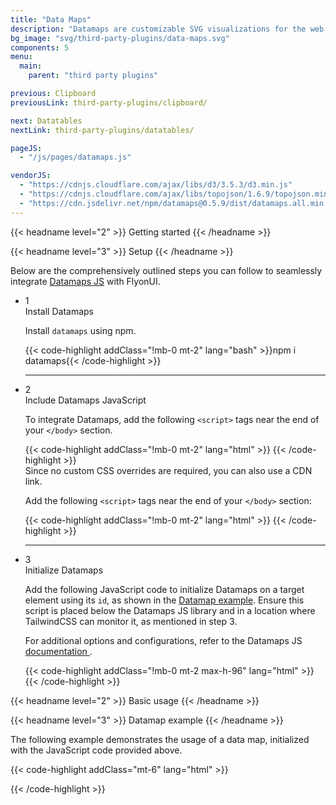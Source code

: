 ```yaml
---
title: "Data Maps"
description: "Datamaps are customizable SVG visualizations for the web, providing interactive geospatial insights by converting raw data into visual formats."
bg_image: "svg/third-party-plugins/data-maps.svg"
components: 5
menu:
  main:
    parent: "third party plugins"

previous: Clipboard
previousLink: third-party-plugins/clipboard/

next: Datatables
nextLink: third-party-plugins/datatables/

pageJS:
  - "/js/pages/datamaps.js"

vendorJS:
  - "https://cdnjs.cloudflare.com/ajax/libs/d3/3.5.3/d3.min.js"
  - "https://cdnjs.cloudflare.com/ajax/libs/topojson/1.6.9/topojson.min.js"
  - "https://cdn.jsdelivr.net/npm/datamaps@0.5.9/dist/datamaps.all.min.js"
---
```


<!-------------------- Getting started -------------------->

{{< headname level="2" >}} Getting started {{< /headname >}}

<!-- Setup -->

{{< headname level="3" >}} Setup {{< /headname >}}

Below are the comprehensively outlined steps you can follow to seamlessly integrate <a href="https://datamaps.github.io/" target="_blank" class="link link-primary font-semibold">Datamaps JS</a> with FlyonUI.

<ul class="timeline timeline-snap-icon timeline-compact timeline-vertical w-full mb-12 ps-0">
  <!-- Installation -->
  <li class="mt-0 mb-0 ps-0">
    <div class="timeline-middle mb-2">
      <span class="text-base-content flex size-7 items-center justify-center rounded-full border border-base-content/20 font-semibold">
        1
      </span>
    </div>
    <div class="timeline-end mb-0 w-full rounded-lg p-4 m-0">
      <div class="text-base-content mb-3 font-semibold">Install Datamaps</div>
      <p>Install <code>datamaps</code> using npm.</p>
      {{< code-highlight addClass="!mb-0 mt-2" lang="bash" >}}npm i datamaps{{< /code-highlight >}}
    </div>
    <hr class="rounded-none border-transparent !w-0.5" />
  </li>

  <!-- Include Third-party JS -->
  <li class="mt-0 mb-0 ps-0">
    <div class="timeline-middle mb-2">
      <span class="text-base-content flex size-7 items-center justify-center rounded-full border border-base-content/20 font-semibold">
        2
      </span>
    </div>
    <div class="timeline-end mb-0 w-full rounded-lg p-4 m-0">
      <div class="text-base-content mb-3 font-semibold">Include Datamaps JavaScript</div>
      <p>
        To integrate Datamaps, add the following
        <code>&lt;script&gt;</code> 
        tags near the end of your
        <code>&lt;/body&gt;</code>
        section.
      </p>
      {{< code-highlight addClass="!mb-0 mt-2" lang="html" >}}
<script src="../path/to/d3/d3.min.js"></script>
<script src="../path/to/topojson/build/topojson.min.js"></script>
<script src="../path/to/datamaps/dist/datamaps.world.min.js"></script>{{< /code-highlight >}}
      <div class="text-base-content my-3 font-semibold">Since no custom CSS overrides are required, you can also use a CDN link.</div>
      <p>Add the following <code>&lt;script&gt;</code> tags near the end of your <code>&lt;/body&gt;</code> section:</p>
      {{< code-highlight addClass="!mb-0 mt-2" lang="html" >}}
<script src="https://cdnjs.cloudflare.com/ajax/libs/d3/3.5.3/d3.min.js"></script>
<script src="https://cdnjs.cloudflare.com/ajax/libs/topojson/1.6.9/topojson.min.js"></script>
<script src="https://cdn.jsdelivr.net/npm/datamaps@0.5.9/dist/datamaps.all.min.js"></script>{{< /code-highlight >}}
    </div>
    <hr class="!w-0.5 rounded-none border-transparent" />
  </li>

  <!-- Initialization & Configuration -->
  <li class="mt-0 mb-0 ps-0">
    <div class="timeline-middle">
      <span class="text-base-content flex size-7 items-center justify-center rounded-full border border-base-content/20 font-semibold">
        3
      </span>
    </div>
    <div class="timeline-end mb-0 w-full rounded-lg p-4 m-0">
      <div class="text-base-content mb-3 font-semibold">Initialize Datamaps</div>
      <p>
        Add the following JavaScript code to initialize Datamaps on a target element using its <code>id</code>, as shown in the <a href="#datamap-example" class="link link-primary">Datamap example</a>. Ensure this script is placed below the Datamaps JS library and in a location where TailwindCSS can monitor it, as mentioned in step 3.
      </p>
      <p>
        For additional options and configurations, refer to the Datamaps JS
        <a href="https://github.com/markmarkoh/datamaps/blob/master/README.md#getting-started" class="link link-primary inline-flex items-center gap-1" target="blank">
          documentation
          <span class="icon-[tabler--external-link]"></span>
        </a>.
      </p>
      {{< code-highlight addClass="!mb-0 mt-2 max-h-96" lang="html" >}}<script>

;(function () {
  // Dataset containing import and export data for various countries
  const dataSet = {
    CHN: {
      import: {
        value: '11,250',
        percent: '14.5',
        isGrown: true
      },
      export: {
        value: '680',
        percent: '0.5',
        isGrown: true
      },
      fillKey: 'MAJOR',
      short: 'cn'
    },
    DEU: {
      import: {
        value: '9,320',
        percent: '6.1',
        isGrown: true
      },
      export: {
        value: '1,200',
        percent: '6.3',
        isGrown: true
      },
      fillKey: 'MAJOR',
      short: 'de'
    },
    GBR: {
      import: {
        value: '5,050',
        percent: '8.9',
        isGrown: false
      },
      export: {
        value: '2,150',
        percent: '3.7',
        isGrown: true
      },
      fillKey: 'MAJOR',
      short: 'gb'
    },
    IND: {
      import: {
        value: '1,500',
        percent: '18.5',
        isGrown: false
      },
      export: {
        value: '450',
        percent: '12.0',
        isGrown: true
      },
      fillKey: 'MAJOR',
      short: 'in'
    },
    USA: {
      import: {
        value: '480',
        percent: '1.1',
        isGrown: false
      },
      export: {
        value: '1,600',
        percent: '2.5',
        isGrown: true
      },
      fillKey: 'MAJOR',
      short: 'us',
      customName: 'United States'
    },
    CAN: {
      import: {
        value: '2,500',
        percent: '22.0',
        isGrown: true
      },
      export: {
        value: '600',
        percent: '13.0',
        isGrown: true
      },
      fillKey: 'MAJOR',
      short: 'ca'
    },
    AUS: {
      import: {
        value: '1,350',
        percent: '12.0',
        isGrown: true
      },
      export: {
        value: '330',
        percent: '10.0',
        isGrown: true
      },
      fillKey: 'MAJOR',
      short: 'au'
    },
    FRA: {
      import: {
        value: '3,800',
        percent: '16.0',
        isGrown: true
      },
      export: {
        value: '820',
        percent: '15.0',
        isGrown: true
      },
      fillKey: 'MAJOR',
      short: 'fr'
    },
    JPN: {
      import: {
        value: '4,200',
        percent: '21.0',
        isGrown: true
      },
      export: {
        value: '710',
        percent: '18.0',
        isGrown: false
      },
      fillKey: 'MAJOR',
      short: 'jp'
    },
    ITA: {
      import: {
        value: '3,200',
        percent: '14.8',
        isGrown: false
      },
      export: {
        value: '640',
        percent: '12.5',
        isGrown: true
      },
      fillKey: 'MAJOR',
      short: 'it'
    },
    RUS: {
      import: {
        value: '5,600',
        percent: '19.5',
        isGrown: true
      },
      export: {
        value: '1,000',
        percent: '10.5',
        isGrown: true
      },
      fillKey: 'MAJOR',
      short: 'ru'
    },
    MEX: {
      import: {
        value: '2,750',
        percent: '17.5',
        isGrown: false
      },
      export: {
        value: '520',
        percent: '9.2',
        isGrown: true
      },
      fillKey: 'MAJOR',
      short: 'mx'
    },
    ZAF: {
      import: {
        value: '1,800',
        percent: '10.5',
        isGrown: true
      },
      export: {
        value: '450',
        percent: '8.0',
        isGrown: true
      },
      fillKey: 'MAJOR',
      short: 'za'
    }
  }

  // Initialize Datamap
  const dataMap = new Datamap({
    element: document.querySelector('#countries-datamap'), // HTML element to render the map
    projection: 'mercator', // Projection type
    responsive: true, // Enable responsiveness
    fills: {
      defaultFill: `color-mix(in oklab, var(--color-base-200) 60%, transparent)`,
      MAJOR: `color-mix(in oklab, var(--color-neutral) 30%, transparent)`
    },
    data: dataSet, // Country-specific data
    geographyConfig: {
      borderColor: `color-mix(in oklab, var(--color-base-content) 50%, transparent)`, // Border color for countries
      highlightFillColor: `color-mix(in oklab, var(--color-primary) 20%, transparent)`, // Highlight fill color on hover
      highlightBorderColor: `var(--color-primary)`, // Highlight border color on hover
      popupTemplate: function (geo, data) {
        // Popup template for displaying country data
        const growUp = `<span class="icon-[tabler--trending-up] text-success size-4"></span>`
        const growDown = `<span class="icon-[tabler--trending-down] text-error size-4"></span>`
        return `
          <div class="bg-base-100 rounded-lg overflow-hidden shadow-base-300/20 shadow-sm min-w-32 me-2">
            <div class="flex items-center gap-2 bg-base-200 p-2">
              <div class="flex items-center">
                <link rel="stylesheet" href="https://cdn.jsdelivr.net/gh/lipis/flag-icons@7.0.0/css/flag-icons.min.css"/>
                <span class="fi fi-${data.short.toLowerCase()} h-4 w-5 rounded-sm"></span>
              </div>
              <span class="text-sm font-medium text-base-content">${data.customName || geo.properties.name}</span>
            </div>
            <div class="p-2 space-y-1">
              <div class="flex items-center justify-between text-xs gap-2">
                <div class="text-base-content/80 text-nowrap">Import: <span class="font-medium">${
                  data.import.value
                }M</span></div>
                <span class="flex items-center gap-0.5 ${data.import.isGrown ? 'text-success' : 'text-error'}">${
                  data.import.percent
                }${data.import.isGrown ? growUp : growDown}</span>
              </div>
              <div class="flex items-center justify-between text-xs gap-2">
                <div class="text-base-content/80 text-nowrap">Export: <span class="font-medium">${
                  data.export.value
                }</span>M</div>
                <span class="flex items-center gap-0.5 ${data.export.isGrown ? 'text-success' : 'text-error'}">${
                  data.export.percent
                }${data.export.isGrown ? growUp : growDown}</span>
              </div>
            </div>
          </div>`
      }
    }
  })
  // Event listener for window resize to make Datamap responsive
  window.addEventListener('resize', function () {
    dataMap.resize()
  })
})()

</script>{{< /code-highlight >}}

</div>
  </li>
</ul>

<!-------------------- Basic usage -------------------->

{{< headname level="2" >}} Basic usage {{< /headname >}}

<!-- Datamap example -->

{{< headname level="3" >}} Datamap example {{< /headname >}}

The following example demonstrates the usage of a data map, initialized with the JavaScript code provided above.

{{< code-highlight addClass="mt-6" lang="html" >}}<div id="countries-datamap"></div>{{< /code-highlight >}}

<div class="ring-base-content/25 rounded-box max-xl:overflow-x-auto mb-10 w-full p-4 ring-1 max-xl:pb-20 max-sm:py-24">
  <div id="countries-datamap"></div>
</div>
